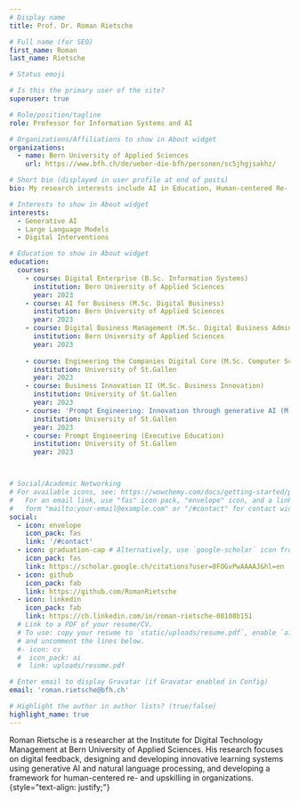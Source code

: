 ```yaml
---
# Display name
title: Prof. Dr. Roman Rietsche

# Full name (for SEO)
first_name: Roman
last_name: Rietsche

# Status emoji

# Is this the primary user of the site?
superuser: true

# Role/position/tagline
role: Professor for Information Systems and AI

# Organizations/Affiliations to show in About widget
organizations:
  - name: Bern University of Applied Sciences
    url: https://www.bfh.ch/de/ueber-die-bfh/personen/sc5jhgjsakhz/

# Short bio (displayed in user profile at end of posts)
bio: My research interests include AI in Education, Human-centered Re- and Upskilling Digital Interventions.

# Interests to show in About widget
interests:
  - Generative AI
  - Large Language Models
  - Digital Interventions

# Education to show in About widget
education:
  courses:
    - course: Digital Enterprise (B.Sc. Information Systems)
      institution: Bern University of Applied Sciences
      year: 2023
    - course: AI for Business (M.Sc. Digital Business)
      institution: Bern University of Applied Sciences
      year: 2023
    - course: Digital Business Management (M.Sc. Digital Business Administration)
      institution: Bern University of Applied Sciences
      year: 2023
      
    - course: Engineering the Companies Digital Core (M.Sc. Computer Science)
      institution: University of St.Gallen
      year: 2023
    - course: Business Innovation II (M.Sc. Business Innovation)
      institution: University of St.Gallen
      year: 2023
    - course: 'Prompt Engineering: Innovation through generative AI (M.Sc. Business Innovation)'
      institution: University of St.Gallen
      year: 2023
    - course: Prompt Engineering (Executive Education)
      institution: University of St.Gallen
      year: 2023



# Social/Academic Networking
# For available icons, see: https://wowchemy.com/docs/getting-started/page-builder/#icons
#   For an email link, use "fas" icon pack, "envelope" icon, and a link in the
#   form "mailto:your-email@example.com" or "/#contact" for contact widget.
social:
  - icon: envelope
    icon_pack: fas
    link: '/#contact'
  - icon: graduation-cap # Alternatively, use `google-scholar` icon from `ai` icon pack
    icon_pack: fas
    link: https://scholar.google.ch/citations?user=0FOGvPwAAAAJ&hl=en
  - icon: github
    icon_pack: fab
    link: https://github.com/RomanRietsche
  - icon: linkedin
    icon_pack: fab
    link: https://ch.linkedin.com/in/roman-rietsche-08108b151
  # Link to a PDF of your resume/CV.
  # To use: copy your resume to `static/uploads/resume.pdf`, enable `ai` icons in `params.yaml`,
  # and uncomment the lines below.
  #- icon: cv
  #  icon_pack: ai
  #  link: uploads/resume.pdf

# Enter email to display Gravatar (if Gravatar enabled in Config)
email: 'roman.rietsche@bfh.ch'

# Highlight the author in author lists? (true/false)
highlight_name: true
---
```


Roman Rietsche is a researcher at the Institute for Digital Technology Management at Bern University of Applied Sciences. His research focuses on digital feedback, designing and developing innovative learning systems using generative AI and natural language processing, and developing a framework for human-centered re- and upskilling in organizations.
{style="text-align: justify;"}
